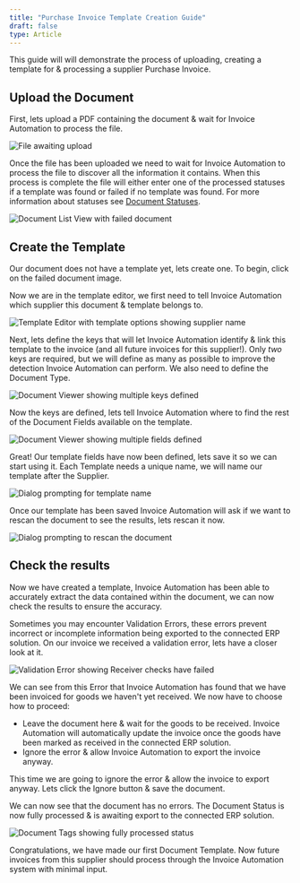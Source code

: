 ```yaml
---
title: "Purchase Invoice Template Creation Guide"
draft: false
type: Article
---
```


This guide will will demonstrate the process of uploading, creating a template for & processing a supplier Purchase Invoice.

## Upload the Document

First, lets upload a PDF containing the document & wait for Invoice Automation to process the file.

![File awaiting upload](assets/guides/purchase-invoice/upload.jpg)

Once the file has been uploaded we need to wait for Invoice Automation to process the file to discover all the information it contains. When this process is complete the file will either enter one of the processed statuses if a template was found or failed if no template was found. For more information about statuses see [Document Statuses](../features/document-status.md).

![Document List View with failed document](assets/guides/purchase-invoice/failed-document.jpg)

## Create the Template

Our document does not have a template yet, lets create one. To begin, click on the failed document image.

Now we are in the template editor, we first need to tell Invoice Automation which supplier this document & template belongs to.

![Template Editor with template options showing supplier name](assets/guides/purchase-invoice/supplier-selected.jpg)

Next, lets define the keys that will let Invoice Automation identify & link this template to the invoice (and all future invoices for this supplier!). Only *two* keys are required, but we will define as many as possible to improve the detection Invoice Automation can perform. We also need to define the Document Type.

![Document Viewer showing multiple keys defined](assets/guides/purchase-invoice/keys-defined.jpg)

Now the keys are defined, lets tell Invoice Automation where to find the rest of the Document Fields available on the template.

![Document Viewer showing multiple fields defined](assets/guides/purchase-invoice/document-fields-defined-2.jpg)

Great! Our template fields have now been defined, lets save it so we can start using it. Each Template needs a unique name, we will name our template after the Supplier.

![Dialog prompting for template name](assets/guides/purchase-invoice/name-template.jpg)

Once our template has been saved Invoice Automation will ask if we want to rescan the document to see the results, lets rescan it now.

![Dialog prompting to rescan the document](assets/guides/purchase-invoice/rescan-document.jpg)

## Check the results

Now we have created a template, Invoice Automation has been able to accurately extract the data contained within the document, we can now check the results to ensure the accuracy.

Sometimes you may encounter Validation Errors, these errors prevent incorrect or incomplete information being exported to the connected ERP solution. On our invoice we received a validation error, lets have a closer look at it.

![Validation Error showing Receiver checks have failed](assets/guides/purchase-invoice/validation-missing-goods.jpg)

We can see from this Error that Invoice Automation has found that we have been invoiced for goods we haven't yet received. We now have to choose how to proceed:

- Leave the document here & wait for the goods to be received. Invoice Automation will automatically update the invoice once the goods have been marked as received in the connected ERP solution.
- Ignore the error & allow Invoice Automation to export the invoice anyway.

This time we are going to ignore the error & allow the invoice to export anyway. Lets click the Ignore button & save the document.

We can now see that the document has no errors. The Document Status is now fully processed & is awaiting export to the connected ERP solution.

![Document Tags showing fully processed status](assets/guides/purchase-invoice/document-processed.jpg)

Congratulations, we have made our first Document Template. Now future invoices from this supplier should process through the Invoice Automation system with minimal input.